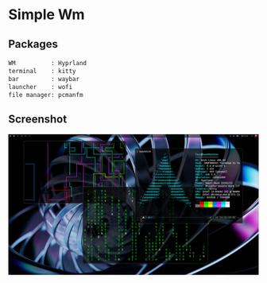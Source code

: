 # Simple Wm

## Packages

```
WM          : Hyprland
terminal    : kitty
bar         : waybar
launcher    : wofi
file manager: pcmanfm
```

## Screenshot


![shot](./shot.png)


